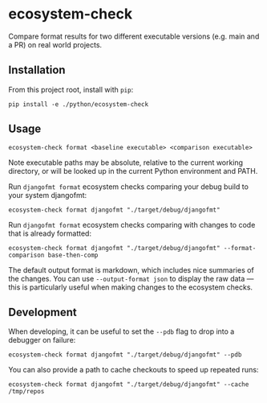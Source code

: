 # ecosystem-check

Compare format results for two different executable versions (e.g. main and a PR) on real world projects.

## Installation

From this project root, install with `pip`:

```shell
pip install -e ./python/ecosystem-check
```

## Usage

```shell
ecosystem-check format <baseline executable> <comparison executable>
```

Note executable paths may be absolute, relative to the current working directory, or will be looked up in the
current Python environment and PATH.

Run `djangofmt format` ecosystem checks comparing your debug build to your system djangofmt:

```shell
ecosystem-check format djangofmt "./target/debug/djangofmt"
```

Run `djangofmt format` ecosystem checks comparing with changes to code that is already formatted:

```shell
ecosystem-check format djangofmt "./target/debug/djangofmt" --format-comparison base-then-comp
```

The default output format is markdown, which includes nice summaries of the changes. You can use `--output-format json` to display the raw data — this is
particularly useful when making changes to the ecosystem checks.

## Development

When developing, it can be useful to set the `--pdb` flag to drop into a debugger on failure:

```shell
ecosystem-check format djangofmt "./target/debug/djangofmt" --pdb
```

You can also provide a path to cache checkouts to speed up repeated runs:

```shell
ecosystem-check format djangofmt "./target/debug/djangofmt" --cache /tmp/repos
```
